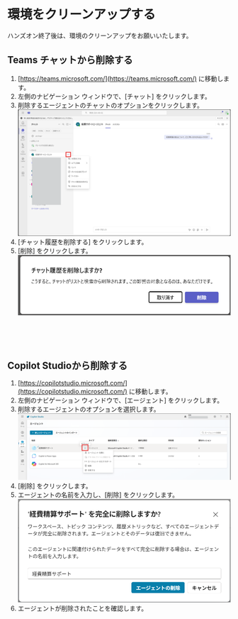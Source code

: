 # 環境をクリーンアップする
ハンズオン終了後は、環境のクリーンアップをお願いいたします。

## Teams チャットから削除する
1. [https://teams.microsoft.com/](https://teams.microsoft.com/) に移動します。
2. 左側のナビゲーション ウィンドウで、[チャット] をクリックします。
3. 削除するエージェントのチャットのオプションをクリックします。<br>
![image](image/03/image3.png)<br>
4. [チャット履歴を削除する] をクリックします。
5. [削除] をクリックします。<br>
![image](image/03/image4.png)<br>
<br>
<br>
<br>

## Copilot Studioから削除する
1. [https://copilotstudio.microsoft.com/](https://copilotstudio.microsoft.com/) に移動します。
2. 左側のナビゲーション ウィンドウで、[エージェント] をクリックします。
3. 削除するエージェントのオプションを選択します。<br>
![image](image/03/image1.png)<br>
4. [削除] をクリックします。
5. エージェントの名前を入力し、[削除] をクリックします。<br>
![image](image/03/image2.png)<br>
7. エージェントが削除されたことを確認します。

